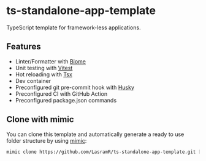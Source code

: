 # ts-standalone-app-template

TypeScript template for framework-less applications.

## Features

* Linter/Formatter with [Biome](https://biomejs.dev/)
* Unit testing with [Vitest](https://vitest.dev/)
* Hot reloading with [Tsx](https://github.com/privatenumber/tsx)
* Dev container
* Preconfigured git pre-commit hook with [Husky](https://github.com/typicode/husky)
* Preconfigured CI with GitHub Action
* Preconfigured package.json commands

## Clone with mimic

You can clone this template and automatically generate a ready to use folder structure by using [mimic](https://github.com/LasramR/mimic):

```bash
mimic clone https://github.com/LasramR/ts-standalone-app-template.git [<destination>]
```
